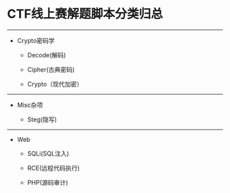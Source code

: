 # CTF线上赛解题脚本分类归总

---
- Crypto密码学

  - Decode(解码)
  
  - Cipher(古典密码)

  - Crypto（现代加密）

---

- Misc杂项

  - Steg(隐写)

---

- Web

  - SQLi(SQL注入)

  - RCE(远程代码执行)

  - PHP(源码审计)
